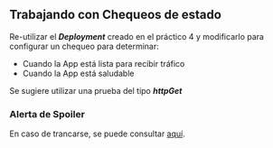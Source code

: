 ## Trabajando con Chequeos de estado

Re-utilizar el ***Deployment*** creado en el práctico 4 y modificarlo para configurar un chequeo para determinar:

- Cuando la App está lista para recibir tráfico
- Cuando la App está saludable

Se sugiere utilizar una prueba del tipo ***httpGet***

### Alerta de Spoiler

En caso de trancarse, se puede consultar [aquí](Extras/Soluciones/laboratorioK8s/parte5-trabajando_con_probes.md).